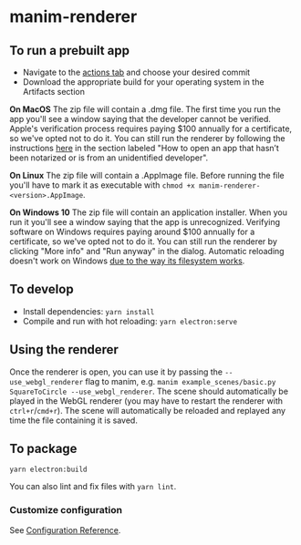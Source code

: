 # manim-renderer

## To run a prebuilt app
* Navigate to the [actions tab](https://github.com/ManimCommunity/manim-renderer/actions) and choose your desired commit
* Download the appropriate build for your operating system in the Artifacts section

**On MacOS** The zip file will contain a .dmg file. The first time you run the app you'll see a window saying that the developer cannot be verified. Apple's verification process requires paying $100 annually for a certificate, so we've opted not to do it. You can still run the renderer by following the instructions [here](https://support.apple.com/en-us/HT202491) in the section labeled "How to open an app that hasn’t been notarized or is from an unidentified developer".

**On Linux** The zip file will contain a .AppImage file. Before running the file you'll have to mark it as executable with `chmod +x manim-renderer-<version>.AppImage`.

**On Windows 10** The zip file will contain an application installer. When you run it you'll see a window saying that the app is unrecognized. Verifying software on Windows requires paying around $100 annually for a certificate, so we've opted not to do it. You can still run the renderer by clicking "More info" and "Run anyway" in the dialog. Automatic reloading doesn't work on Windows [due to the way its filesystem works](https://github.com/gorakhargosh/watchdog/issues/393).

## To develop
* Install dependencies: `yarn install`
* Compile and run with hot reloading: `yarn electron:serve`

## Using the renderer
Once the renderer is open, you can use it by passing the `--use_webgl_renderer` flag to manim, e.g. `manim example_scenes/basic.py SquareToCircle --use_webgl_renderer`. The scene should automatically be played in the WebGL renderer (you may have to restart the renderer with `ctrl+r`/`cmd+r`).
The scene will automatically be reloaded and replayed any time the file containing it is saved.

## To package
`yarn electron:build`

You can also lint and fix files with `yarn lint`.

### Customize configuration
See [Configuration Reference](https://cli.vuejs.org/config/).
